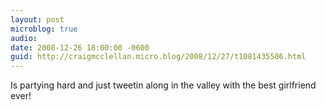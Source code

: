 ```yaml
---
layout: post
microblog: true
audio: 
date: 2008-12-26 18:00:00 -0600
guid: http://craigmcclellan.micro.blog/2008/12/27/t1081435506.html
---
```

Is partying hard and just tweetin along in the valley with the best girlfriend ever!
